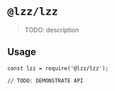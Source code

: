 # `@lzz/lzz`

> TODO: description

## Usage

```
const lzz = require('@lzz/lzz');

// TODO: DEMONSTRATE API
```

